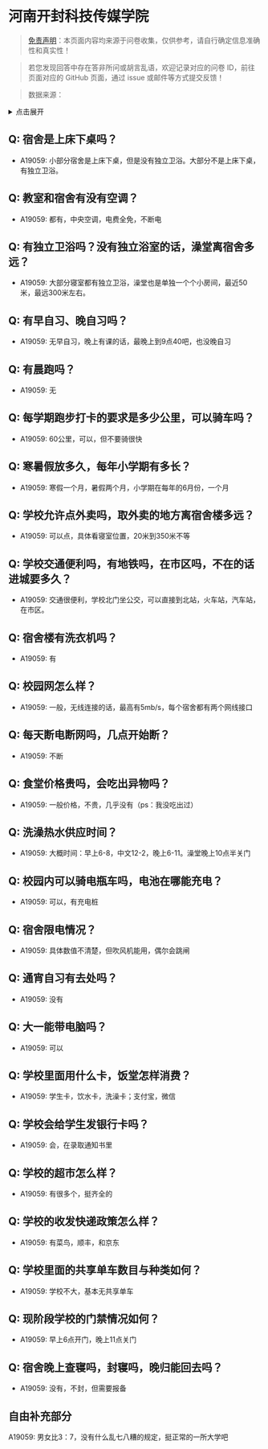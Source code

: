 # 河南开封科技传媒学院

> [免责声明](https://colleges.chat/#_3)：本页面内容均来源于问卷收集，仅供参考，请自行确定信息准确性和真实性！

> 若您发现回答中存在答非所问或胡言乱语，欢迎记录对应的问卷 ID，前往页面对应的 GitHub 页面，通过 issue 或邮件等方式提交反馈！

> 数据来源：

<details><summary>点击展开</summary>
<ul>
<li>A19059: 匿名 (2023 年 06 月)</li>
</ul>
</details>

## Q: 宿舍是上床下桌吗？

- A19059: 小部分宿舍是上床下桌，但是没有独立卫浴。大部分不是上床下桌，有独立卫浴。

## Q: 教室和宿舍有没有空调？

- A19059: 都有，中央空调，电费全免，不断电

## Q: 有独立卫浴吗？没有独立浴室的话，澡堂离宿舍多远？

- A19059: 大部分寝室都有独立卫浴，澡堂也是单独一个个小房间，最近50米，最远300米左右。

## Q: 有早自习、晚自习吗？

- A19059: 无早自习，晚上有课的话，最晚上到9点40吧，也没晚自习

## Q: 有晨跑吗？

- A19059: 无

## Q: 每学期跑步打卡的要求是多少公里，可以骑车吗？

- A19059: 60公里，可以，但不要骑很快

## Q: 寒暑假放多久，每年小学期有多长？

- A19059: 寒假一个月，暑假两个月，小学期在每年的6月份，一个月

## Q: 学校允许点外卖吗，取外卖的地方离宿舍楼多远？

- A19059: 可以点，具体看寝室位置，20米到350米不等

## Q: 学校交通便利吗，有地铁吗，在市区吗，不在的话进城要多久？

- A19059: 交通很便利，学校北门坐公交，可以直接到北站，火车站，汽车站，在市区。

## Q: 宿舍楼有洗衣机吗？

- A19059: 有

## Q: 校园网怎么样？

- A19059: 一般，无线连接的话，最高有5mb/s，每个宿舍都有两个网线接口

## Q: 每天断电断网吗，几点开始断？

- A19059: 不断

## Q: 食堂价格贵吗，会吃出异物吗？

- A19059: 一般价格，不贵，几乎没有（ps：我没吃出过）

## Q: 洗澡热水供应时间？

- A19059: 大概时间：早上6-8，中文12-2，晚上6-11。澡堂晚上10点半关门

## Q: 校园内可以骑电瓶车吗，电池在哪能充电？

- A19059: 可以，有充电桩

## Q: 宿舍限电情况？

- A19059: 具体数值不清楚，但吹风机能用，偶尔会跳闸

## Q: 通宵自习有去处吗？

- A19059: 没有

## Q: 大一能带电脑吗？

- A19059: 可以

## Q: 学校里面用什么卡，饭堂怎样消费？

- A19059: 学生卡，饮水卡，洗澡卡；支付宝，微信

## Q: 学校会给学生发银行卡吗？

- A19059: 会，在录取通知书里

## Q: 学校的超市怎么样？

- A19059: 有很多个，挺齐全的

## Q: 学校的收发快递政策怎么样？

- A19059: 有菜鸟，顺丰，和京东

## Q: 学校里面的共享单车数目与种类如何？

- A19059: 学校不大，基本无共享单车

## Q: 现阶段学校的门禁情况如何？

- A19059: 早上6点开门，晚上11点关门

## Q: 宿舍晚上查寝吗，封寝吗，晚归能回去吗？

- A19059: 没有，不封，但需要报备

## 自由补充部分

A19059: 男女比3：7，没有什么乱七八糟的规定，挺正常的一所大学吧